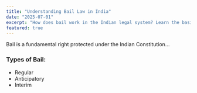 ```yaml
---
title: "Understanding Bail Law in India"
date: "2025-07-01"
excerpt: "How does bail work in the Indian legal system? Learn the basics here."
featured: true
---
```


Bail is a fundamental right protected under the Indian Constitution...

### Types of Bail:
- Regular
- Anticipatory
- Interim
